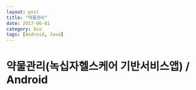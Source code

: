 ```yaml
---
layout: post
title: "약물관리"
date: 2017-06-01
category: bio
tags: [Android, Java]
---
```

# 약물관리(녹십자헬스케어 기반서비스앱) / Android
<!-- more -->
